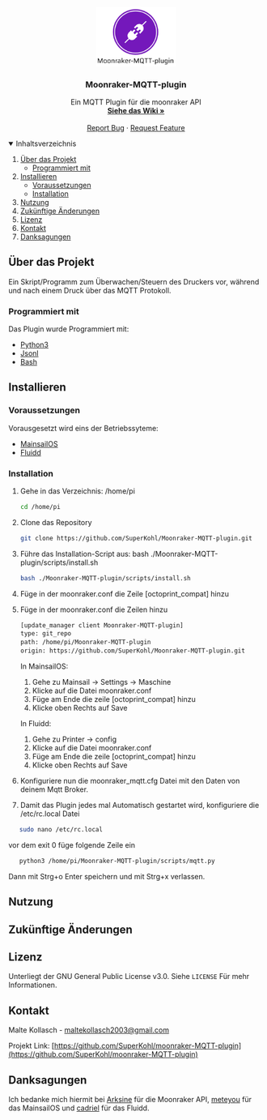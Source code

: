 <!-- PROJECT LOGO -->
<br />
<p align="center">
  <a href="https://github.com/SuperKohl/Moonraker-MQTT-plugin">
    <img src="https://github.com/SuperKohl/Moonraker-MQTT-plugin/blob/master/images/logo.PNG" alt="Logo" width="158,5" height="116.6">
  </a>

  <h3 align="center">Moonraker-MQTT-plugin</h3>

  <p align="center">
    Ein MQTT Plugin für die moonraker API
    <br />
    <a href=""><strong>Siehe das Wiki »</strong></a>
    <br />
    <br />
    <a href="https://github.com/SuperKohl/Moonraker-MQTT-plugin/issues">Report Bug</a>
    ·
    <a href="https://github.com/SuperKohl/Moonraker-MQTT-plugin/issues">Request Feature</a>
  </p>
</p>


<!-- Inhaltsverzeichnis -->
<details open="open">
  <summary>Inhaltsverzeichnis</summary>
  <ol>
    <li>
      <a href="#Über-das-Projekt">Über das Projekt</a>
      <ul>
        <li><a href="#Programmiert-mit">Programmiert mit</a></li>
      </ul>
    </li>
    <li>
      <a href="#Installieren">Installieren</a>
      <ul>
        <li><a href="#Voraussetzungen">Voraussetzungen</a></li>
        <li><a href="#Installation">Installation</a></li>
      </ul>
    </li>
    <li><a href="#Nutzung">Nutzung</a></li>
    <li><a href="#Zukünftige-Änderungen">Zukünftige Änderungen</a></li>
    <li><a href="#Lizenz">Lizenz</a></li>
    <li><a href="#Kontakt">Kontakt</a></li>
    <li><a href="#Danksagungen">Danksagungen</a></li>
  </ol>
</details>



<!-- Über das Projekt -->
## Über das Projekt

Ein Skript/Programm zum Überwachen/Steuern des Druckers vor, während und nach einem Druck über das MQTT Protokoll.

### Programmiert mit

Das Plugin wurde Programmiert mit:
* [Python3](https://www.python.org/)
* [Jsonl](https://www.json.org/)
* [Bash](https://www.gnu.org/software/bash/)

<!-- Installieren -->
## Installieren

### Voraussetzungen

Vorausgesetzt wird eins der Betriebssyteme:
* [MainsailOS](https://github.com/meteyou/mainsail)
* [Fluidd](https://github.com/cadriel/fluidd)

### Installation

1. Gehe in das Verzeichnis: /home/pi
   ```sh
   cd /home/pi
   ```
2. Clone das Repository
	```sh
   git clone https://github.com/SuperKohl/Moonraker-MQTT-plugin.git
   ```
3. Führe das Installation-Script aus: bash ./Moonraker-MQTT-plugin/scripts/install.sh
	```sh
   bash ./Moonraker-MQTT-plugin/scripts/install.sh
   ```
4. Füge in der moonraker.conf die Zeile [octoprint_compat] hinzu
5. Füge in der moonraker.conf die Zeilen hinzu
	```sh
   [update_manager client Moonraker-MQTT-plugin]
   type: git_repo
   path: /home/pi/Moonraker-MQTT-plugin
   origin: https://github.com/SuperKohl/Moonraker-MQTT-plugin.git
   ```
	
	In MainsailOS:
	1. Gehe zu Mainsail -> Settings -> Maschine
	2. Klicke auf die Datei moonraker.conf
	3. Füge am Ende die zeile [octoprint_compat] hinzu	
	4. Klicke oben Rechts auf Save

	In Fluidd:
	1. Gehe zu Printer -> config
	2. Klicke auf die Datei moonraker.conf
	3. Füge am Ende die zeile [octoprint_compat] hinzu
	4. Klicke oben Rechts auf Save

6. Konfiguriere nun die moonraker_mqtt.cfg Datei mit den Daten von deinem Mqtt Broker.
7. Damit das Plugin jedes mal Automatisch gestartet wird, konfiguriere die /etc/rc.local Datei
```sh
   sudo nano /etc/rc.local
   ```
  vor dem exit 0 füge folgende Zeile ein
```sh
   python3 /home/pi/Moonraker-MQTT-plugin/scripts/mqtt.py
   ```
   Dann mit Strg+o Enter speichern und mit Strg+x verlassen.
   
<!-- Nutzung -->
## Nutzung 

<!-- Zukünftige Änderungen -->
## Zukünftige Änderungen

<!-- Lizenz -->
## Lizenz

Unterliegt der GNU General Public License v3.0. Siehe  `LICENSE` Für mehr Informationen.

<!-- Kontakt -->
## Kontakt

Malte Kollasch -  maltekollasch2003@gmail.com

Projekt Link: [https://github.com/SuperKohl/moonraker-MQTT-plugin](https://github.com/SuperKohl/moonraker-MQTT-plugin)

<!-- Danksagungen -->
## Danksagungen

Ich bedanke mich hiermit bei [Arksine](https://github.com/Arksine) für die Moonraker API, 
[meteyou](https://github.com/meteyou) für das MainsailOS und
[cadriel](https://github.com/cadriel) für das Fluidd.
